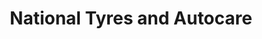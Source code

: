---
title: "National Tyres and Autocare"
url: /coventry/national-tyres-and-autocare/
shop: Autowerkstatt
---